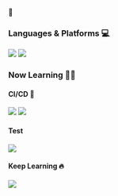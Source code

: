 <!--
**solchan98/solchan98** is a ✨ _special_ ✨ repository because its `README.md` (this file) appears on your GitHub profile.

Here are some ideas to get you started: 
- 🔭 I’m currently working on ...
- 🌱 I’m currently learning ...
- 👯 I’m looking to collaborate on ...
- 🤔 I’m looking for help with ...
- 💬 Ask me about ...
- 📫 How to reach me: ...
- 😄 Pronouns: ... ⚡ Fun fact: ... 
-->
 🌳   
### Languages & Platforms 💻  
<img src="https://img.shields.io/badge/Java-007396?style=flat&logo=Java&logoColor=white"/> <img src="https://img.shields.io/badge/-SpringBoot-6DB33F?style=flat&logo=SpringBoot&logoColor=white"/>
<!--<br/><img src="https://img.shields.io/badge/TypeScript-3178C6?style=flat&logo=TypeScript&logoColor=white"/>  <img src="https://img.shields.io/badge/NestJs-E0234E?style=flat&logo=NestJs&logoColor=white"/>-->

### Now Learning 🌱🌱

#### CI/CD 🐳  
<img src="https://img.shields.io/badge/-Docker-2496ED?style=flat&logo=Docker&logoColor=white"/> <img src="https://img.shields.io/badge/Jenkins-D24939?style=flat&logo=Jenkins&logoColor=white"/>  
#### Test 
<img src="https://img.shields.io/badge/-JUnit5-25A162?style=flat&logo=JUnit5&logoColor=white"/>  

#### Keep Learning 🔥  
<img src="https://img.shields.io/badge/-Spring-6DB33F?style=flat&logo=Spring&logoColor=white"/>  

<!--![Anurag's GitHub stats](https://github-readme-stats.vercel.app/api?username=solchan98&show_icons=true&theme=radical)-->



